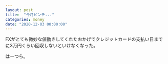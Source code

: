 ```yaml
---
layout: post
title:  "今月ピンチ..."
categories: money
date: "2020-12-03 00:00:00"
---
```


FXがとても微妙な値動きしてくれたおかげでクレジットカードの支払い日までに3万円くらい回収しないといけなくなった。

はーつら。
